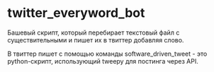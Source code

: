 # twitter_everyword_bot

Башевый скрипт, который перебирает текстовый файл с существительными и пишет их в твиттер добавляя слово.

В твиттер пишет с помощью команды software_driven_tweet - это python-скрипт, использующий tweepy для постинга через API.
